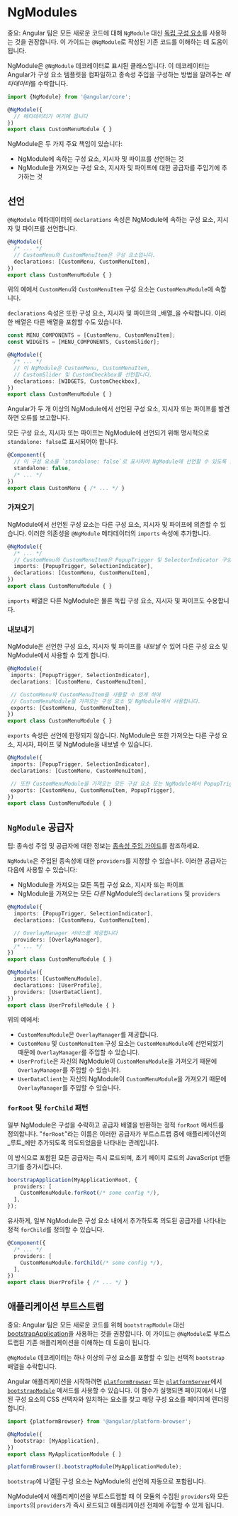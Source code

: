 # NgModules

중요: Angular 팀은 모든 새로운 코드에 대해 `NgModule` 대신 [독립 구성 요소](guide/components/anatomy-of-components#-imports-in-the-component-decorator)를 사용하는 것을 권장합니다. 이 가이드는 `@NgModule`로 작성된 기존 코드를 이해하는 데 도움이 됩니다.

NgModule은 `@NgModule` 데코레이터로 표시된 클래스입니다. 이 데코레이터는 Angular가 구성 요소 템플릿을 컴파일하고 종속성 주입을 구성하는 방법을 알려주는 *메타데이터*를 수락합니다.

```typescript
import {NgModule} from '@angular/core';

@NgModule({
  // 메타데이터가 여기에 옵니다
})
export class CustomMenuModule { }
```

NgModule은 두 가지 주요 책임이 있습니다:
* NgModule에 속하는 구성 요소, 지시자 및 파이프를 선언하는 것
* NgModule을 가져오는 구성 요소, 지시자 및 파이프에 대한 공급자를 주입기에 추가하는 것

## 선언

`@NgModule` 메타데이터의 `declarations` 속성은 NgModule에 속하는 구성 요소, 지시자 및 파이프를 선언합니다.

```typescript
@NgModule({
  /* ... */
  // CustomMenu와 CustomMenuItem은 구성 요소입니다.
  declarations: [CustomMenu, CustomMenuItem],
})
export class CustomMenuModule { }
```

위의 예에서 `CustomMenu`와 `CustomMenuItem` 구성 요소는 `CustomMenuModule`에 속합니다.

`declarations` 속성은 또한 구성 요소, 지시자 및 파이프의 _배열_을 수락합니다. 이러한 배열은 다른 배열을 포함할 수도 있습니다.

```typescript
const MENU_COMPONENTS = [CustomMenu, CustomMenuItem];
const WIDGETS = [MENU_COMPONENTS, CustomSlider];

@NgModule({
  /* ... */
  // 이 NgModule은 CustomMenu, CustomMenuItem,
  // CustomSlider 및 CustomCheckbox를 선언합니다.
  declarations: [WIDGETS, CustomCheckbox],
})
export class CustomMenuModule { }
```

Angular가 두 개 이상의 NgModule에서 선언된 구성 요소, 지시자 또는 파이프를 발견하면 오류를 보고합니다.

모든 구성 요소, 지시자 또는 파이프는 NgModule에 선언되기 위해 명시적으로 `standalone: false`로 표시되어야 합니다.

```typescript
@Component({
  // 이 구성 요소를 `standalone: false`로 표시하여 NgModule에 선언할 수 있도록 합니다.
  standalone: false,
  /* ... */
})
export class CustomMenu { /* ... */ }
```

### 가져오기

NgModule에서 선언된 구성 요소는 다른 구성 요소, 지시자 및 파이프에 의존할 수 있습니다. 이러한 의존성을 `@NgModule` 메타데이터의 `imports` 속성에 추가합니다.

```typescript
@NgModule({
  /* ... */
  // CustomMenu와 CustomMenuItem은 PopupTrigger 및 SelectorIndicator 구성 요소에 의존합니다.
  imports: [PopupTrigger, SelectionIndicator],
  declarations: [CustomMenu, CustomMenuItem],
})
export class CustomMenuModule { }
```

`imports` 배열은 다른 NgModule은 물론 독립 구성 요소, 지시자 및 파이프도 수용합니다.

### 내보내기

NgModule은 선언한 구성 요소, 지시자 및 파이프를 _내보낼_ 수 있어 다른 구성 요소 및 NgModule에서 사용할 수 있게 합니다.

 ```typescript
@NgModule({
  imports: [PopupTrigger, SelectionIndicator],
  declarations: [CustomMenu, CustomMenuItem],

  // CustomMenu와 CustomMenuItem을 사용할 수 있게 하여
  // CustomMenuModule을 가져오는 구성 요소 및 NgModule에서 사용합니다.
  exports: [CustomMenu, CustomMenuItem],
})
export class CustomMenuModule { }
```

`exports` 속성은 선언에 한정되지 않습니다. NgModule은 또한 가져오는 다른 구성 요소, 지시자, 파이프 및 NgModule을 내보낼 수 있습니다.

 ```typescript
@NgModule({
  imports: [PopupTrigger, SelectionIndicator],
  declarations: [CustomMenu, CustomMenuItem],

  // 또한 CustomMenuModule을 가져오는 모든 구성 요소 또는 NgModule에서 PopupTrigger를 사용할 수 있게 합니다.
  exports: [CustomMenu, CustomMenuItem, PopupTrigger],
})
export class CustomMenuModule { }
```

## `NgModule` 공급자

팁: 종속성 주입 및 공급자에 대한 정보는 [종속성 주입 가이드](guide/di)를 참조하세요.

`NgModule`은 주입된 종속성에 대한 `providers`를 지정할 수 있습니다. 이러한 공급자는 다음에 사용할 수 있습니다:
* NgModule을 가져오는 모든 독립 구성 요소, 지시자 또는 파이프
* NgModule을 가져오는 모든 _다른_ NgModule의 `declarations` 및 `providers`

```typescript
@NgModule({
  imports: [PopupTrigger, SelectionIndicator],
  declarations: [CustomMenu, CustomMenuItem],

  // OverlayManager 서비스를 제공합니다
  providers: [OverlayManager],
  /* ... */
})
export class CustomMenuModule { }

@NgModule({
  imports: [CustomMenuModule],
  declarations: [UserProfile],
  providers: [UserDataClient],
})
export class UserProfileModule { }
```

위의 예에서:
* `CustomMenuModule`은 `OverlayManager`를 제공합니다.
* `CustomMenu` 및 `CustomMenuItem` 구성 요소는 `CustomMenuModule`에 선언되었기 때문에 `OverlayManager`를 주입할 수 있습니다.
* `UserProfile`은 자신의 NgModule이 `CustomMenuModule`을 가져오기 때문에 `OverlayManager`를 주입할 수 있습니다.
* `UserDataClient`는 자신의 NgModule이 `CustomMenuModule`을 가져오기 때문에 `OverlayManager`를 주입할 수 있습니다.

### `forRoot` 및 `forChild` 패턴

일부 NgModule은 구성을 수락하고 공급자 배열을 반환하는 정적 `forRoot` 메서드를 정의합니다. "`forRoot`"라는 이름은 이러한 공급자가 부트스트랩 중에 애플리케이션의 _루트_에만 추가되도록 의도되었음을 나타내는 관례입니다.

이 방식으로 포함된 모든 공급자는 즉시 로드되며, 초기 페이지 로드의 JavaScript 번들 크기를 증가시킵니다.

```typescript
boorstrapApplication(MyApplicationRoot, {
  providers: [
    CustomMenuModule.forRoot(/* some config */),
  ],
});
```

유사하게, 일부 NgModule은 구성 요소 내에서 추가하도록 의도된 공급자를 나타내는 정적 `forChild`를 정의할 수 있습니다.

```typescript
@Component({
  /* ... */
  providers: [
    CustomMenuModule.forChild(/* some config */),
  ],
})
export class UserProfile { /* ... */ }
```

## 애플리케이션 부트스트랩

중요: Angular 팀은 모든 새로운 코드를 위해 `bootstrapModule` 대신 [bootstrapApplication](api/platform-browser/bootstrapApplication)을 사용하는 것을 권장합니다. 이 가이드는 `@NgModule`로 부트스트랩된 기존 애플리케이션을 이해하는 데 도움이 됩니다.

`@NgModule` 데코레이터는 하나 이상의 구성 요소를 포함할 수 있는 선택적 `bootstrap` 배열을 수락합니다.

Angular 애플리케이션을 시작하려면 [`platformBrowser`](api/platform-browser/platformBrowser) 또는 [`platformServer`](api/platform-server/platformServer)에서 [`bootstrapModule`](https://angular.dev/api/core/PlatformRef#bootstrapModule) 메서드를 사용할 수 있습니다. 이 함수가 실행되면 페이지에서 나열된 구성 요소의 CSS 선택자와 일치하는 요소를 찾고 해당 구성 요소를 페이지에 렌더링합니다.

```typescript
import {platformBrowser} from '@angular/platform-browser';

@NgModule({
  bootstrap: [MyApplication],
})
export class MyApplicationModule { }

platformBrowser().bootstrapModule(MyApplicationModule);
```

`bootstrap`에 나열된 구성 요소는 NgModule의 선언에 자동으로 포함됩니다.

NgModule에서 애플리케이션을 부트스트랩할 때 이 모듈의 수집된 `providers`와 모든 `imports`의 `providers`가 즉시 로드되고 애플리케이션 전체에 주입할 수 있게 됩니다.